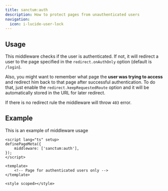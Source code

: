 ```yaml
---
title: sanctum:auth
description: How to protect pages from unauthenticated users
navigation:
  icon: i-lucide-user-lock
---
```


## Usage

This middleware checks if the user is authenticated. 
If not, it will redirect a user to the page specified in the `redirect.onAuthOnly` option (default is `/login`).

Also, you might want to remember what page the **user was trying to access** 
and redirect him back to that page after successful authentication. 
To do that, just enable the `redirect.keepRequestedRoute` option and 
it will be automatically stored in the URL for later redirect.

If there is no redirect rule the middleware will throw `403` error.

## Example

This is an example of middleware usage

```vue [app/pages/dashboard.vue]
<script lang="ts" setup>
definePageMeta({
    middleware: ['sanctum:auth'],
});
</script>

<template>
    <!-- Page for authenticated users only -->
</template>

<style scoped></style>
```
